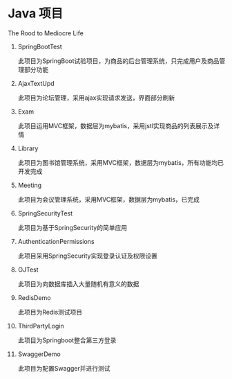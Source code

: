 # Java 项目
The Rood to Mediocre Life

1. SpringBootTest

   此项目为SpringBoot试验项目，为商品的后台管理系统，只完成用户及商品管理部分功能

2. AjaxTextUpd

   此项目为论坛管理，采用ajax实现请求发送，界面部分刷新

3. Exam

   此项目运用MVC框架，数据层为mybatis，采用jstl实现商品的列表展示及详情

4. Library

   此项目为图书馆管理系统，采用MVC框架，数据层为mybatis，所有功能均已开发完成

5. Meeting

   此项目为会议管理系统，采用MVC框架，数据层为mybatis，已完成
   
6. SpringSecurityTest

   此项目为基于SpringSecurity的简单应用
   
7. AuthenticationPermissions

   此项目采用SpringSecurity实现登录认证及权限设置
   
8. OJTest

   此项目为向数据库插入大量随机有意义的数据
   
9. RedisDemo

   此项目为Redis测试项目
   
10. ThirdPartyLogin

    此项目为Springboot整合第三方登录
    
11. SwaggerDemo

    此项目为配置Swagger并进行测试